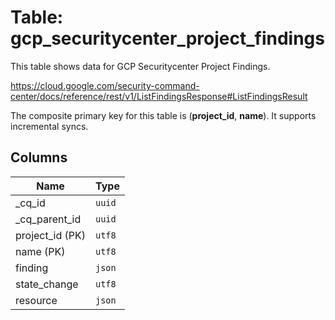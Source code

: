 # Table: gcp_securitycenter_project_findings

This table shows data for GCP Securitycenter Project Findings.

https://cloud.google.com/security-command-center/docs/reference/rest/v1/ListFindingsResponse#ListFindingsResult

The composite primary key for this table is (**project_id**, **name**).
It supports incremental syncs.

## Columns

| Name          | Type          |
| ------------- | ------------- |
|_cq_id|`uuid`|
|_cq_parent_id|`uuid`|
|project_id (PK)|`utf8`|
|name (PK)|`utf8`|
|finding|`json`|
|state_change|`utf8`|
|resource|`json`|